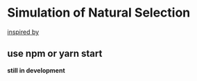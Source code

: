 # Simulation of Natural Selection 
[inspired by]("https://www.youtube.com/watch?v=0ZGbIKd0XrM") 

## use npm or yarn start
**still in development**